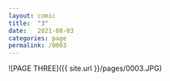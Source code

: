 ```yaml
---
layout: comic
title:  "3"
date:   2021-08-03
categories: page
permalink: /0003
---
```

![PAGE THREE]({{ site.url }}/pages/0003.JPG)
